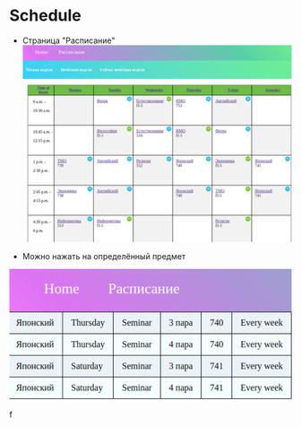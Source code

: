 # Schedule

- Страница "Расписание"
![rм](/readme1.png)

- Можно нажать на определённый предмет

![vааdfqgаd](/readme2.png)

f
